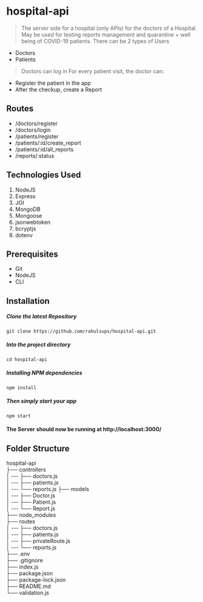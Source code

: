 # hospital-api
> The server side for a hospital (only APIs) for the doctors of a Hospital. May be used for testing reports management and quarantine + well being of COVID-19 patients.
> There can be 2 types of Users
  - Doctors
  - Patients
> Doctors can log in
> For every patient visit, the doctor can:
  - Register the patient in the app
  - After the checkup, create a Report

## Routes
  - /doctors/register
  - /doctors/login
  - /patients/register
  - /patients/:id/create_report
  - /patients/:id/all_reports
  - /reports/:status

## Technologies Used
1.  NodeJS
2.  Express
3.  JOI
4.  MongoDB
5.  Mongoose
6.  jsonwebtoken
7.  bcryptjs
8.  dotenv

## Prerequisites
- Git
- NodeJS
- CLI

## Installation

##### Clone the latest Repository

`git clone https://github.com/rahulsups/hospital-api.git`

##### Into the project directory

`cd hospital-api`

##### Installing NPM dependencies

`npm install`

##### Then simply start your app

`npm start`

#### The Server should now be running at http://localhost:3000/

## Folder Structure

hospital-api <br>
├── controllers <br>
│ --- ├── doctors.js <br>
│ --- ├── patients.js <br>
│ --- └── reports.js
├── models <br>
│ --- ├── Doctor.js <br>
│ --- ├── Patient.js <br>
│ --- └── Report.js <br>
├── node_modules <br>
├── routes <br>
│ --- ├── doctors.js <br>
│ --- ├── patients.js <br>
│ --- ├── privateRoute.js <br>
│ --- └── reports.js <br>
├── .env <br>
├── .gitignore <br>
├── index.js <br>
├── package.json <br>
├── package-lock.json <br>
├── README.md <br>
└── validation.js <br>
